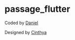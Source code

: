 # passage_flutter

Coded by [Daniel](https://www.linkedin.com/in/daniel-mccann-sayles/)

Designed by [Cinthya](https://www.linkedin.com/in/cinthyaejh/)




